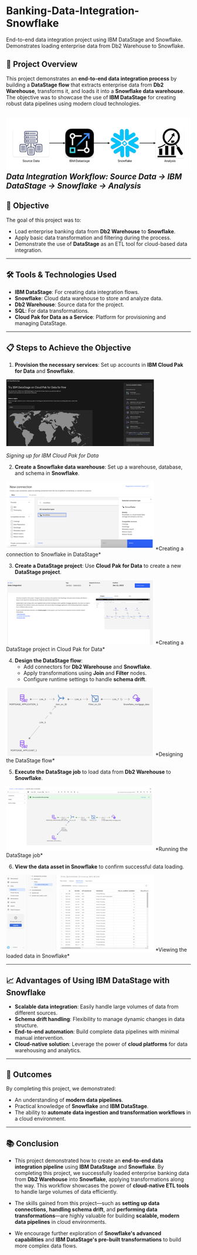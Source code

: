 # Banking-Data-Integration-Snowflake
End-to-end data integration project using IBM DataStage and Snowflake. Demonstrates loading enterprise data from Db2 Warehouse to Snowflake.

## 📝 Project Overview
This project demonstrates an **end-to-end data integration process** by building a **DataStage flow** that extracts enterprise data from **Db2 Warehouse**, transforms it, and loads it into a **Snowflake data warehouse**. The objective was to showcase the use of **IBM DataStage** for creating robust data pipelines using modern cloud technologies.

![Data Integration Workflow](docs/screenshots/IMG_0042.jpg)  
*Data Integration Workflow: Source Data → IBM DataStage → Snowflake → Analysis*
---

## 🎯 Objective
The goal of this project was to:

- Load enterprise banking data from **Db2 Warehouse** to **Snowflake**.
- Apply basic data transformation and filtering during the process.
- Demonstrate the use of **DataStage** as an ETL tool for cloud-based data integration.

---

## 🛠 Tools & Technologies Used

- **IBM DataStage**: For creating data integration flows.
- **Snowflake**: Cloud data warehouse to store and analyze data.
- **Db2 Warehouse**: Source data for the project.
- **SQL**: For data transformations.
- **Cloud Pak for Data as a Service**: Platform for provisioning and managing DataStage.

---

## 📋 Steps to Achieve the Objective

1. **Provision the necessary services**: Set up accounts in **IBM Cloud Pak for Data** and **Snowflake**.

<img src="docs/screenshots/Cloud_Pak_for_Data_Signup.png" alt="Cloud Pak for Data Signup" width="80%">

*Signing up for IBM Cloud Pak for Data*

2. **Create a Snowflake data warehouse**: Set up a warehouse, database, and schema in **Snowflake**.

<img src="docs/screenshots/Creating_Snowflake_Connection.png" alt="Creating Snowflake Connection" width="80%">
*Creating a connection to Snowflake in DataStage*

3. **Create a DataStage project**: Use **Cloud Pak for Data** to create a new **DataStage project**.

<img src="docs/screenshots/Creating_DataStage_Project.png" alt="Creating DataStage Project" width="80%">
*Creating a DataStage project in Cloud Pak for Data*

4. **Design the DataStage flow**:
   - Add connectors for **Db2 Warehouse** and **Snowflake**.
   - Apply transformations using **Join** and **Filter** nodes.
   - Configure runtime settings to handle **schema drift**.
  
<img src="docs/screenshots/Designing_the_DataStage_Flow.png" alt="Designing the DataStage Flow" width="80%"> 
*Designing the DataStage flow*  


5. **Execute the DataStage job** to load data from **Db2 Warehouse** to **Snowflake**.

<img src="docs/screenshots/Executing_DataStage_Job.png" alt="Executing DataStage Job" width="80%">
*Running the DataStage job*


6. **View the data asset in Snowflake** to confirm successful data loading.

<img src="docs/screenshots/Viewing_Data_in_Snowflake.png" alt="Viewing Data in Snowflake" width="80%">
*Viewing the loaded data in Snowflake*


---

## 📈 Advantages of Using IBM DataStage with Snowflake

- **Scalable data integration**: Easily handle large volumes of data from different sources.
- **Schema drift handling**: Flexibility to manage dynamic changes in data structure.
- **End-to-end automation**: Build complete data pipelines with minimal manual intervention.
- **Cloud-native solution**: Leverage the power of **cloud platforms** for data warehousing and analytics.

---

## 🧪 Outcomes

By completing this project, we demonstrated:

- An understanding of **modern data pipelines**.
- Practical knowledge of **Snowflake** and **IBM DataStage**.
- The ability to **automate data ingestion and transformation workflows** in a cloud environment.

---

## 📚 Conclusion

- This project demonstrated how to create an **end-to-end data integration pipeline** using **IBM DataStage** and **Snowflake**. By completing this project, we successfully loaded enterprise banking data from **Db2 Warehouse** into **Snowflake**, applying transformations along the way. This workflow showcases the power of **cloud-native ETL tools** to handle large volumes of data efficiently.

- The skills gained from this project—such as **setting up data connections**, **handling schema drift**, and **performing data transformations**—are highly valuable for building **scalable, modern data pipelines** in cloud environments.

- We encourage further exploration of **Snowflake's advanced capabilities** and **IBM DataStage's pre-built transformations** to build more complex data flows.

